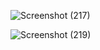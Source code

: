 ![Screenshot (217)](https://github.com/user-attachments/assets/d41b4edf-dfcb-41e7-91be-b7047d0509dd)


![Screenshot (219)](https://github.com/user-attachments/assets/b42ee6e0-0b93-48c6-aade-a184c566eb0f)
